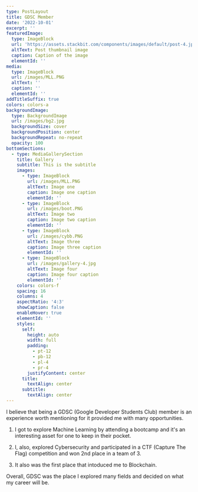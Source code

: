 ```yaml
---
type: PostLayout
title: GDSC Member
date: '2022-10-01'
excerpt: ''
featuredImage:
  type: ImageBlock
  url: 'https://assets.stackbit.com/components/images/default/post-4.jpeg'
  altText: Post thumbnail image
  caption: Caption of the image
  elementId: ''
media:
  type: ImageBlock
  url: /images/MLL.PNG
  altText: ''
  caption: ''
  elementId: ''
addTitleSuffix: true
colors: colors-a
backgroundImage:
  type: BackgroundImage
  url: /images/bg2.jpg
  backgroundSize: cover
  backgroundPosition: center
  backgroundRepeat: no-repeat
  opacity: 100
bottomSections:
  - type: MediaGallerySection
    title: Gallery
    subtitle: This is the subtitle
    images:
      - type: ImageBlock
        url: /images/MLL.PNG
        altText: Image one
        caption: Image one caption
        elementId: ''
      - type: ImageBlock
        url: /images/boot.PNG
        altText: Image two
        caption: Image two caption
        elementId: ''
      - type: ImageBlock
        url: /images/cybb.PNG
        altText: Image three
        caption: Image three caption
        elementId: ''
      - type: ImageBlock
        url: /images/gallery-4.jpg
        altText: Image four
        caption: Image four caption
        elementId: ''
    colors: colors-f
    spacing: 16
    columns: 4
    aspectRatio: '4:3'
    showCaption: false
    enableHover: true
    elementId: ''
    styles:
      self:
        height: auto
        width: full
        padding:
          - pt-12
          - pb-12
          - pl-4
          - pr-4
        justifyContent: center
      title:
        textAlign: center
      subtitle:
        textAlign: center
---
```

I believe that being a GDSC (Google Developer Students Club) member is an experience worth mentioning for it provided me with many opportunities.


1.  I got to explore Machine Learning by attending a bootcamp and it's an interesting asset for one to keep in their pocket.

2.  I, also, explored Cybersecurity and participated in a CTF  (Capture The Flag) competition and won 2nd place in a team of 3.

3.  It also was the first place that intoduced me to Blockchain.


Overall, GDSC was the place I explored many fields and decided on what my career will be.

